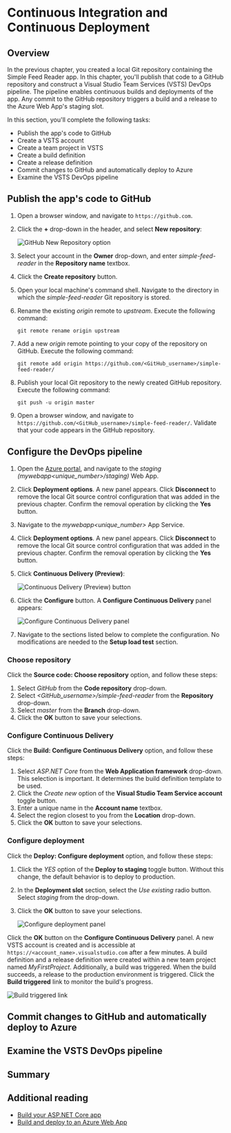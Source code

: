 # Continuous Integration and Continuous Deployment

## Overview

In the previous chapter, you created a local Git repository containing the Simple Feed Reader app. In this chapter, you'll publish that code to a GitHub repository and construct a Visual Studio Team Services (VSTS) DevOps pipeline. The pipeline enables continuous builds and deployments of the app. Any commit to the GitHub repository triggers a build and a release to the Azure Web App's staging slot.

In this section, you'll complete the following tasks:

* Publish the app's code to GitHub
* Create a VSTS account
* Create a team project in VSTS
* Create a build definition
* Create a release definition
* Commit changes to GitHub and automatically deploy to Azure
* Examine the VSTS DevOps pipeline

## Publish the app's code to GitHub

1. Open a browser window, and navigate to `https://github.com`.
1. Click the **+** drop-down in the header, and select **New repository**:

    ![GitHub New Repository option](media/04/github-new-repo.png)

1. Select your account in the **Owner** drop-down, and enter *simple-feed-reader* in the **Repository name** textbox.
1. Click the **Create repository** button.
1. Open your local machine's command shell. Navigate to the directory in which the *simple-feed-reader* Git repository is stored.
1. Rename the existing *origin* remote to *upstream*. Execute the following command:
    ```console
    git remote rename origin upstream
    ```
1. Add a new *origin* remote pointing to your copy of the repository on GitHub. Execute the following command:
    ```console
    git remote add origin https://github.com/<GitHub_username>/simple-feed-reader/
    ```
1. Publish your local Git repository to the newly created GitHub repository. Execute the following command:
    ```console
    git push -u origin master
    ```
1. Open a browser window, and navigate to `https://github.com/<GitHub_username>/simple-feed-reader/`. Validate that your code appears in the GitHub repository.

## Configure the DevOps pipeline

1. Open the [Azure portal](https://portal.azure.com/), and navigate to the *staging (mywebapp<unique_number>/staging)* Web App.
1. Click **Deployment options**. A new panel appears. Click **Disconnect** to remove the local Git source control configuration that was added in the previous chapter. Confirm the removal operation by clicking the **Yes** button.
1. Navigate to the *mywebapp<unique_number>* App Service.
1. Click **Deployment options**. A new panel appears. Click **Disconnect** to remove the local Git source control configuration that was added in the previous chapter. Confirm the removal operation by clicking the **Yes** button.
1. Click **Continuous Delivery (Preview)**:

    ![Continuous Delivery (Preview) button](media/04/cd-preview.png)

1. Click the **Configure** button. A **Configure Continuous Delivery** panel appears:

    ![Configure Continuous Delivery panel](media/04/configure-cd.png)

1. Navigate to the sections listed below to complete the configuration. No modifications are needed to the **Setup load test** section.

### Choose repository

Click the **Source code: Choose repository** option, and follow these steps:

1. Select *GitHub* from the **Code repository** drop-down.
1. Select *<GitHub_username>/simple-feed-reader* from the **Repository** drop-down.
1. Select *master* from the **Branch** drop-down.
1. Click the **OK** button to save your selections.

### Configure Continuous Delivery

Click the **Build: Configure Continuous Delivery** option, and follow these steps:

1. Select *ASP.NET Core* from the **Web Application framework** drop-down. This selection is important. It determines the build definition template to be used.
1. Click the *Create new* option of the **Visual Studio Team Service account** toggle button.
1. Enter a unique name in the **Account name** textbox.
1. Select the region closest to you from the **Location** drop-down.
1. Click the **OK** button to save your selections.

### Configure deployment

Click the **Deploy: Configure deployment** option, and follow these steps:

1. Click the *YES* option of the **Deploy to staging** toggle button. Without this change, the default behavior is to deploy to production.
1. In the **Deployment slot** section, select the *Use existing* radio button. Select *staging* from the drop-down.
1. Click the **OK** button to save your selections.

    ![Configure deployment panel](media/04/configure-deployment-panel.png)

Click the **OK** button on the **Configure Continuous Delivery** panel. A new VSTS account is created and is accessible at `https://<account_name>.visualstudio.com` after a few minutes. A build definition and a release definition were created within a new team project named *MyFirstProject*. Additionally, a build was triggered. When the build succeeds, a release to the production environment is triggered. Click the **Build triggered** link to monitor the build's progress.

![Build triggered link](media/04/build-triggered-link.png)

## Commit changes to GitHub and automatically deploy to Azure

<!-- TODO -->

## Examine the VSTS DevOps pipeline

<!-- TODO
NOTES:
A build definition was created with the name *mywebapp<unique_number> - CI*. A release definition was created with the name *mywebapp<unique_number> - CD*.

Upon completion, the build has produced a *.zip* file including the assets to be published. The release definition, to be created in the next section, deploys those assets to Azure.
-->

## Summary

<!-- TODO -->

## Additional reading

* [Build your ASP.NET Core app](https://docs.microsoft.com/vsts/build-release/apps/aspnet/build-aspnet-core)
* [Build and deploy to an Azure Web App](https://docs.microsoft.com/vsts/build-release/apps/cd/azure/aspnet-core-to-azure-webapp)